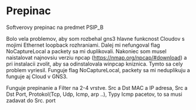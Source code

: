 # Prepinac

Softverovy prepinac na predmet PSIP_B

Bolo vela problemov, aby som rozbehal gns3 hlavne funkcnost Cloudov s mojimi Ethernet loopback rozhraniami.
Dalej mi nefungoval flag NoCaptureLocal a packety sa mi duplikovali. Nakoniec som musel naistalovat najnovsiu
verziu npcap (https://nmap.org/npcap/#download) a pri instalacii zvolit, aby sa odinstalovala winpcap kniznica.
Tymto sa cely problem vyriesil. Funguje flag NoCaptureLocal, packety sa mi neduplikuju a funguje aj Cloud v
GNS3.

Funguje prepinanie a Filter na 2-4 vrstve. Src a Dst MAC a IP adresa, Src a Dst Port, Protokol(Tcp, Udp, Icmp,
arp ..), Typy Icmp pacetov, to sa musi zadavat do Src. port
